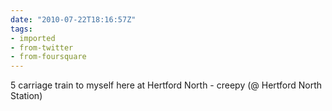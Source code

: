 ```yaml
---
date: "2010-07-22T18:16:57Z"
tags:
- imported
- from-twitter
- from-foursquare
---
```

5 carriage train to myself here at Hertford North - creepy \(@ Hertford North Station)
